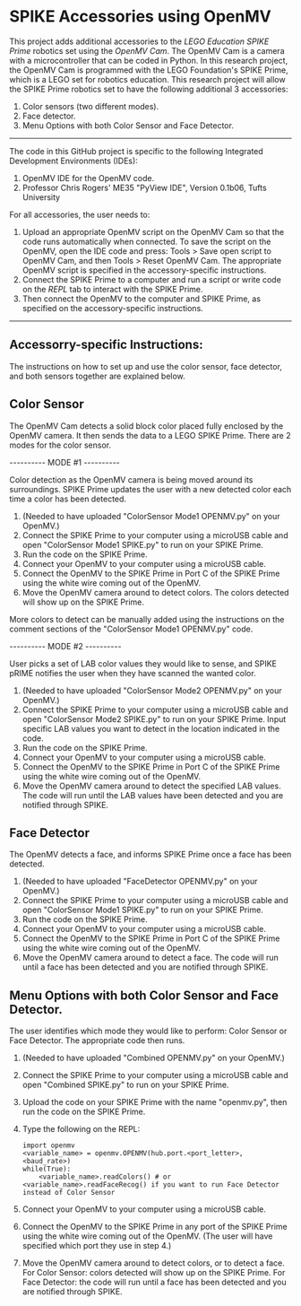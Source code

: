 # SPIKE Accessories using OpenMV

This project adds additional accessories to the *LEGO Education SPIKE Prime* robotics set using the *OpenMV Cam*. The OpenMV Cam is a camera with a microcontroller that can be coded in Python. In this research project, the OpenMV Cam is programmed with the LEGO Foundation's SPIKE Prime, which is a LEGO set for robotics education. This research project will allow the SPIKE Prime robotics set to have the following additional 3 accessories:

1. Color sensors (two different modes).
2. Face detector.
3. Menu Options with both Color Sensor and Face Detector. 

--------

The code in this GitHub project is specific to the following Integrated Development Environments (IDEs):

1. OpenMV IDE for the OpenMV code.
2. Professor Chris Rogers' ME35 "PyView IDE", Version 0.1b06, Tufts University

For all accessories, the user needs to:

1. Upload an appropriate OpenMV script on the OpenMV Cam so that the code runs automatically when connected. To save the script on the OpenMV, open the IDE code and press: Tools > Save open script to OpenMV Cam, and then Tools > Reset OpenMV Cam. The appropriate OpenMV script is specified in the accessory-specific instructions.
2. Connect the SPIKE Prime to a computer and run a script or write code on the *REPL* tab to interact with the SPIKE Prime.
3. Then connect the OpenMV to the computer and SPIKE Prime, as specified on the accessory-specific instructions.

--------

Accessorry-specific Instructions:
------------
The instructions on how to set up and use the color sensor, face detector, and both sensors together are explained below.

Color Sensor
------------

The OpenMV Cam detects a solid block color placed fully enclosed by the OpenMV camera. It then sends the data to a LEGO SPIKE Prime. There are 2 modes for the color sensor.

---------- MODE #1 ----------

Color detection as the OpenMV camera is being moved around its surroundings. SPIKE Prime updates the user with a new detected color each time a color has been detected. 

1. (Needed to have uploaded "ColorSensor Mode1 OPENMV.py" on your OpenMV.)
2. Connect the SPIKE Prime to your computer using a microUSB cable and open "ColorSensor Mode1 SPIKE.py" to run on your SPIKE Prime.
3. Run the code on the SPIKE Prime.
4. Connect your OpenMV to your computer using a microUSB cable.
5. Connect the OpenMV to the SPIKE Prime in Port C of the SPIKE Prime using the white wire coming out of the OpenMV.
6. Move the OpenMV camera around to detect colors. The colors detected will show up on the SPIKE Prime.

More colors to detect can be manually added using the instructions on the comment sections of the "ColorSensor Mode1 OPENMV.py" code.

---------- MODE #2 ----------

User picks a set of LAB color values they would like to sense, and SPIKE pRIME notifies the user when they have scanned the wanted color. 

1. (Needed to have uploaded "ColorSensor Mode2 OPENMV.py" on your OpenMV.)
2. Connect the SPIKE Prime to your computer using a microUSB cable and open "ColorSensor Mode2 SPIKE.py" to run on your SPIKE Prime. Input specific LAB values you want to detect in the location indicated in the code.
3. Run the code on the SPIKE Prime.
4. Connect your OpenMV to your computer using a microUSB cable.
5. Connect the OpenMV to the SPIKE Prime in Port C of the SPIKE Prime using the white wire coming out of the OpenMV.
6. Move the OpenMV camera around to detect the specified LAB values. The code will run until the LAB values have been detected and you are notified through SPIKE.

Face Detector
--------------- 

The OpenMV detects a face, and informs SPIKE Prime once a face has been detected.

1. (Needed to have uploaded "FaceDetector OPENMV.py" on your OpenMV.)
2. Connect the SPIKE Prime to your computer using a microUSB cable and open "ColorSensor Mode1 SPIKE.py" to run on your SPIKE Prime.
3. Run the code on the SPIKE Prime.
4. Connect your OpenMV to your computer using a microUSB cable.
5. Connect the OpenMV to the SPIKE Prime in Port C of the SPIKE Prime using the white wire coming out of the OpenMV.
6. Move the OpenMV camera around to detect a face. The code will run until a face has been detected and you are notified through SPIKE. 

Menu Options with both Color Sensor and Face Detector.
----------------

The user identifies which mode they would like to perform: Color Sensor or Face Detector. The appropriate code then runs.

1. (Needed to have uploaded "Combined OPENMV.py" on your OpenMV.)
2. Connect the SPIKE Prime to your computer using a microUSB cable and open "Combined SPIKE.py" to run on your SPIKE Prime.
3. Upload the code on your SPIKE Prime with the name "openmv.py", then run the code on the SPIKE Prime.
4. Type the following on the REPL:

       import openmv
       <variable_name> = openmv.OPENMV(hub.port.<port_letter>, <baud_rate>)
       while(True):
           <variable_name>.readColors() # or <variable_name>.readFaceRecog() if you want to run Face Detector instead of Color Sensor
           
5. Connect your OpenMV to your computer using a microUSB cable.
6. Connect the OpenMV to the SPIKE Prime in any port of the SPIKE Prime using the white wire coming out of the OpenMV. (The user will have specified which port they use in step 4.)
7. Move the OpenMV camera around to detect colors, or to detect a face. For Color Sensor: colors detected will show up on the SPIKE Prime. For Face Detector: the code will run until a face has been detected and you are notified through SPIKE. 
